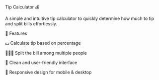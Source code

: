 Tip Calculator 💰

A simple and intuitive tip calculator to quickly determine how much to tip and split bills effortlessly.

🚀 Features

💵 Calculate tip based on percentage

🧑‍🤝‍🧑 Split the bill among multiple people

🎨 Clean and user-friendly interface

📱 Responsive design for mobile & desktop
